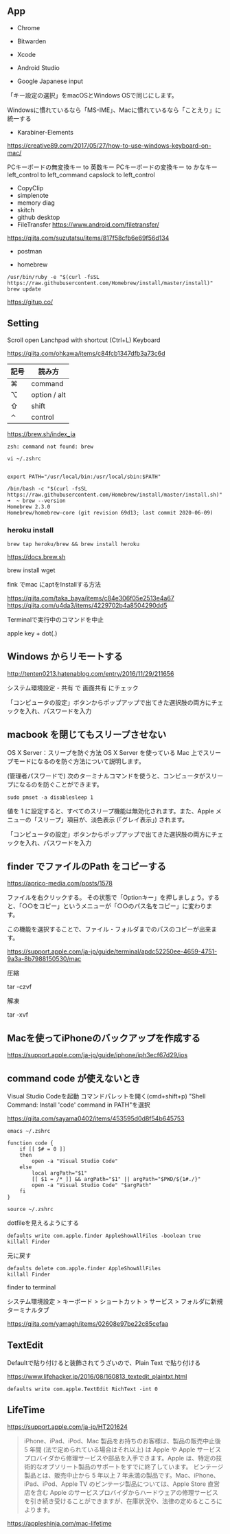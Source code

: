 ## App

- Chrome

- Bitwarden
- Xcode
- Android Studio
- Google Japanese input

「キー設定の選択」をmacOSとWindows OSで同じにします。

Windowsに慣れているなら「MS-IME」、Macに慣れているなら「ことえり」に統一する

- Karabiner-Elements

https://creative89.com/2017/05/27/how-to-use-windows-keyboard-on-mac/

PCキーボードの無変換キー to 英数キー
PCキーボードの変換キー to かなキー
left_control to left_command
capslock to left_control


- CopyClip
- simplenote
- memory diag
- skitch
- github desktop
- FileTransfer https://www.android.com/filetransfer/

https://qiita.com/suzutatsu/items/817f58cfb6e69f56d134

- postman


- homebrew

```
/usr/bin/ruby -e "$(curl -fsSL https://raw.githubusercontent.com/Homebrew/install/master/install)"
brew update
```

https://gitup.co/


## Setting

Scroll
open Lanchpad with shortcut (Ctrl+L)
Keyboard


https://qiita.com/ohkawa/items/c84fcb1347dfb3a73c6d

記号 | 読み方
-- | --
⌘ | command
⌥ | option / alt
⇧ | shift
⌃ | control


https://brew.sh/index_ja

```
zsh: command not found: brew

vi ~/.zshrc


export PATH="/usr/local/bin:/usr/local/sbin:$PATH"

/bin/bash -c "$(curl -fsSL https://raw.githubusercontent.com/Homebrew/install/master/install.sh)"
➜  ~ brew --version
Homebrew 2.3.0
Homebrew/homebrew-core (git revision 69d13; last commit 2020-06-09)
```

### heroku install

```
brew tap heroku/brew && brew install heroku
```


https://docs.brew.sh


brew install wget

fink でmac にaptをInstallする方法

https://qiita.com/taka_baya/items/c84e306f05e2513e4a67
https://qiita.com/u4da3/items/4229702b4a8504290dd5


Terminalで実行中のコマンドを中止

apple key + dot(.)

## Windows からリモートする

http://tenten0213.hatenablog.com/entry/2016/11/29/211656

システム環境設定 - 共有 で 画面共有 にチェック

「コンピュータの設定」ボタンからポップアップで出てきた選択肢の両方にチェックを入れ、パスワードを入力


## macbook を閉じてもスリープさせない

OS X Server：スリープを防ぐ方法
OS X Server を使っている Mac 上でスリープモードになるのを防ぐ方法について説明します。

(管理者パスワードで) 次のターミナルコマンドを使うと、コンピュータがスリープになるのを防ぐことができます。

```
sudo pmset -a disablesleep 1
```

値を 1 に設定すると、すべてのスリープ機能は無効化されます。また、Apple メニューの「スリープ」項目が、淡色表示 (「グレイ表示」) されます。



「コンピュータの設定」ボタンからポップアップで出てきた選択肢の両方にチェックを入れ、パスワードを入力



## finder でファイルのPath をコピーする

https://aprico-media.com/posts/1578

ファイルを右クリックする。
その状態で「Optionキー」を押しましょう。すると、「○○をコピー」というメニューが「○○のパス名をコピー」に変わります。

この機能を選択することで、ファイル・フォルダまでのパスのコピーが出来ます。


https://support.apple.com/ja-jp/guide/terminal/apdc52250ee-4659-4751-9a3a-8b7988150530/mac

圧縮

tar -czvf

解凍

tar -xvf

## Macを使ってiPhoneのバックアップを作成する

https://support.apple.com/ja-jp/guide/iphone/iph3ecf67d29/ios

## command code が使えないとき

Visual Studio Codeを起動
コマンドパレットを開く(cmd+shift+p)
"Shell Command: Install 'code' command in PATH"を選択

https://qiita.com/sayama0402/items/453595d0d8f54b645753

```
emacs ~/.zshrc
```

```
function code {
    if [[ $# = 0 ]]
    then
        open -a "Visual Studio Code"
    else
        local argPath="$1"
        [[ $1 = /* ]] && argPath="$1" || argPath="$PWD/${1#./}"
        open -a "Visual Studio Code" "$argPath"
    fi
}
```

```
source ~/.zshrc
```


dotfileを見えるようにする

```
defaults write com.apple.finder AppleShowAllFiles -boolean true
killall Finder
```

元に戻す

```
defaults delete com.apple.finder AppleShowAllFiles
killall Finder
```

finder to terminal

システム環境設定 > キーボード > ショートカット > サービス > フォルダに新規ターミナルタブ

https://qiita.com/yamagh/items/02608e97be22c85cefaa

## TextEdit

Defaultで貼り付けると装飾されてうざいので、Plain Text で貼り付ける

https://www.lifehacker.jp/2016/08/160813_textedit_plaintxt.html

```
defaults write com.apple.TextEdit RichText -int 0
```

## LifeTime


https://support.apple.com/ja-jp/HT201624


> iPhone、iPad、iPod、Mac 製品をお持ちのお客様は、製品の販売中止後 5 年間 (法で定められている場合はそれ以上) は Apple や Apple サービスプロバイダから修理サービスや部品を入手できます。Apple は、特定の技術的なオブソリート製品のサポートをすでに終了しています。
> ビンテージ製品とは、販売中止から 5 年以上 7 年未満の製品です。Mac、iPhone、iPad、iPod、Apple TV のビンテージ製品については、Apple Store 直営店を含む Apple のサービスプロバイダからハードウェアの修理サービスを引き続き受けることができますが、在庫状況や、法律の定めるところによります。


https://appleshinja.com/mac-lifetime
